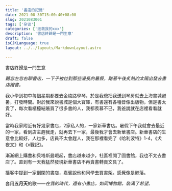 ```yaml
---
title: '書店的記憶'
date: 2021-08-30T15:00:40+08:00
slug: 2021083001
tags: ['杂谈']
categories: ['拯救我的xxx']
description: '書店終歸是一門生意'
draft: false
isCJKLanguage: true
layout: ../../layouts/MarkdownLayout.astro

---
```

書店終歸是一門生意

*聽忽左忽右聊書店，一下子被拉到那些漫長的暑假，踏著午後炙熱的太陽出發去書店蹭書。*

我小學到初中每個星期都要去金陵路學琴，於是我爸把我送到琴房就去上海書城避暑，打發時間。對於我來說書城是個大寶庫，有書還有各種音像出版物，但是書太貴了，每次看櫃檯結賬買了很多書的人，我都羨慕不已，我爸說就在店裡看看就好。

當時我家附近有好幾家書店，2家私人的，一家新華書店。暑假下午我就會去最近的一家，看到店主趕我走，就再去下一家，最後我才會去新華書店。新華書店的生意會比較好，人也多，店員不太會趕人，我在那裡看完了《哈利波特》1-4，《犬夜叉》和《x戰記》。

漸漸網上購書和貝塔斯曼崛起，書店越來越少，社區裡開了圖書館，我也不太去書店了。直到有一天我猛然發現新華書店不再賣書轉賣文具了。

播客中提到一家倒閉的書店，嘉賓說他和同學去買書架。感覺像是鯨落。

套用**五月天**的歌——*在我的時代，還有小書店，如同博物館，裝滿了希望。*
